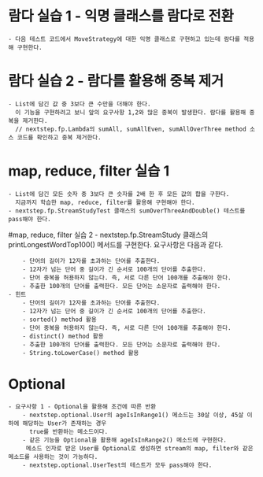 # 람다 실습 1 - 익명 클래스를 람다로 전환
    - 다음 테스트 코드에서 MoveStrategy에 대한 익명 클래스로 구현하고 있는데 람다를 적용해 구현한다.

# 람다 실습 2 - 람다를 활용해 중복 제거
    - List에 담긴 값 중 3보다 큰 수만을 더해야 한다.
      이 기능을 구현하려고 보니 앞의 요구사항 1,2와 많은 중복이 발생한다. 람다를 활용해 중복을 제거한다.
      // nextstep.fp.Lambda의 sumAll, sumAllEven, sumAllOverThree method 소스 코드를 확인하고 중복 제거한다.
      
# map, reduce, filter 실습 1
    - List에 담긴 모든 숫자 중 3보다 큰 숫자를 2배 한 후 모든 값의 합을 구한다.
      지금까지 학습한 map, reduce, filter를 활용해 구현해야 한다.
    - nextstep.fp.StreamStudyTest 클래스의 sumOverThreeAndDouble() 테스트를 pass해야 한다.
    
#map, reduce, filter 실습 2
    - nextstep.fp.StreamStudy 클래스의 printLongestWordTop100() 메서드를 구현한다. 요구사항은 다음과 같다.

        - 단어의 길이가 12자를 초과하는 단어를 추출한다.
        - 12자가 넘는 단어 중 길이가 긴 순서로 100개의 단어를 추출한다.
        - 단어 중복을 허용하지 않는다. 즉, 서로 다른 단어 100개를 추출해야 한다.
        - 추출한 100개의 단어를 출력한다. 모든 단어는 소문자로 출력해야 한다.
    - 힌트
        - 단어의 길이가 12자를 초과하는 단어를 추출한다.
        - 12자가 넘는 단어 중 길이가 긴 순서로 100개의 단어를 추출한다.
        - sorted() method 활용
        - 단어 중복을 허용하지 않는다. 즉, 서로 다른 단어 100개를 추출해야 한다.
        - distinct() method 활용
        - 추출한 100개의 단어를 출력한다. 모든 단어는 소문자로 출력해야 한다.
        - String.toLowerCase() method 활용      
        
# Optional
    - 요구사항 1 - Optional을 활용해 조건에 따른 반환
        - nextstep.optional.User의 ageIsInRange1() 메소드는 30살 이상, 45살 이하에 해당하는 User가 존재하는 경우
          true를 반환하는 메소드이다.
        - 같은 기능을 Optional을 활용해 ageIsInRange2() 메소드에 구현한다.
         메소드 인자로 받은 User를 Optional로 생성하면 stream의 map, filter와 같은 메소드를 사용하는 것이 가능하다.
        - nextstep.optional.UserTest의 테스트가 모두 pass해야 한다.